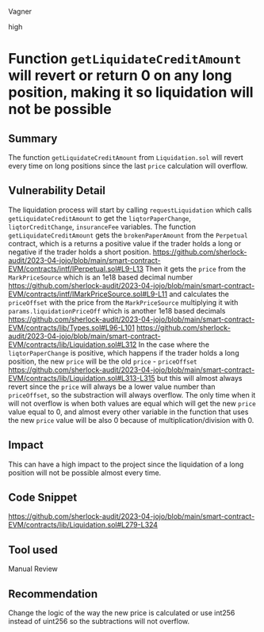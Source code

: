 Vagner

high

# Function `getLiquidateCreditAmount` will revert or return 0 on any long position, making it so liquidation will not be possible

## Summary
The function `getLiquidateCreditAmount`  from `Liquidation.sol` will revert every time on long positions since the last `price` calculation will overflow.
## Vulnerability Detail
The liquidation process will start by calling `requestLiquidation`  which calls `getLiquidateCreditAmount` to get the `liqtorPaperChange`, `liqtorCreditChange`, `insuranceFee` variables. The function `getLiquidateCreditAmount` gets the `brokenPaperAmount` from the `Perpetual` contract, which is a returns a positive value if the trader holds a long or negative if the trader holds a short position. https://github.com/sherlock-audit/2023-04-jojo/blob/main/smart-contract-EVM/contracts/intf/IPerpetual.sol#L9-L13
Then it gets the `price` from the `MarkPriceSource` which is an 1e18 based decimal number https://github.com/sherlock-audit/2023-04-jojo/blob/main/smart-contract-EVM/contracts/intf/IMarkPriceSource.sol#L9-L11 and calculates the `priceOffset` with the price from the `MarkPriceSource` multiplying it with `params.liquidationPriceOff` which is another 1e18 based decimals https://github.com/sherlock-audit/2023-04-jojo/blob/main/smart-contract-EVM/contracts/lib/Types.sol#L96-L101 https://github.com/sherlock-audit/2023-04-jojo/blob/main/smart-contract-EVM/contracts/lib/Liquidation.sol#L312
In the case where the `liqtorPaperChange` is positive, which happens if the trader holds a long position, the new `price` will be the old `price` - `priceOffset` https://github.com/sherlock-audit/2023-04-jojo/blob/main/smart-contract-EVM/contracts/lib/Liquidation.sol#L313-L315 but this will almost always revert since the `price` will always be a lower value number than `priceOffset`, so the substraction will always overflow. The only time when it will not overflow is when both values are equal which will get the new `price` value equal to 0, and almost every other variable in the function that uses the new `price` value will be also 0 because of multiplication/division with 0.
## Impact
This can have a high impact to the project since the liquidation of a long position will not be possible almost every time.
## Code Snippet
https://github.com/sherlock-audit/2023-04-jojo/blob/main/smart-contract-EVM/contracts/lib/Liquidation.sol#L279-L324
## Tool used

Manual Review

## Recommendation
Change the logic of the way the new price is calculated or use int256 instead of uint256 so the subtractions will not overflow.